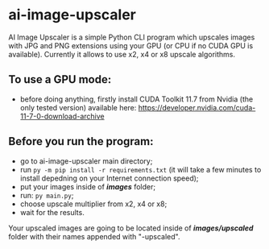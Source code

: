 # ai-image-upscaler

AI Image Upscaler is a simple Python CLI program which upscales images with JPG and PNG extensions using your GPU (or CPU if no CUDA GPU is available). Currently it allows to use x2, x4 or x8 upscale algorithms.

## To use a GPU mode:

- before doing anything, firstly install CUDA Toolkit 11.7 from Nvidia (the only tested version) available here: https://developer.nvidia.com/cuda-11-7-0-download-archive

## Before you run the program:

- go to ai-image-upscaler main directory;
- run `py -m pip install -r requirements.txt` (it will take a few minutes to install depedning on your Internet connection speed);
- put your images inside of **_images_** folder;
- run: `py main.py`;
- choose upscale multiplier from x2, x4 or x8;
- wait for the results.

Your upscaled images are going to be located inside of **_images/upscaled_** folder with their names appended with "-upscaled".
